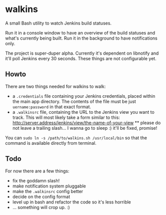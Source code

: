 walkins
=======

A small Bash utility to watch Jenkins build statuses.

Run it in a console window to have an overview of the build statuses and what's currently being built.
Run it in the background to have notifications only.

The project is super-duper alpha.
Currently it's dependent on libnotify and it'll poll Jenkins every 30 seconds.
These things are not configurable yet.

Howto
-------

There are two things needed for walkins to walk:
* a `.credentials` file containing your Jenkins credentials, placed within the main app directory. The contents of the file must be just `uername:password` in that exact format.
* a `.walkinsrc` file, containing the URL to the Jenkins view you want to track. This will most likely take a form similar to this: http://server.address/jenkins/view/the-name-of-your-view
** please do not leave a trailing slash... I wanna go to sleep :) it'll be fixed, promise!

You can `sudo ln -s /path/to/walkins.sh /usr/local/bin` so that the command is available directly from terminal.

Todo
-------

For now there are a few things:
* fix the goddamn slash!
* make notification system pluggable
* make the `.walkinsrc` config better
* decide on the config format
* level up in bash and refactor the code so it's less horrible
* ... something will crop up. :)

